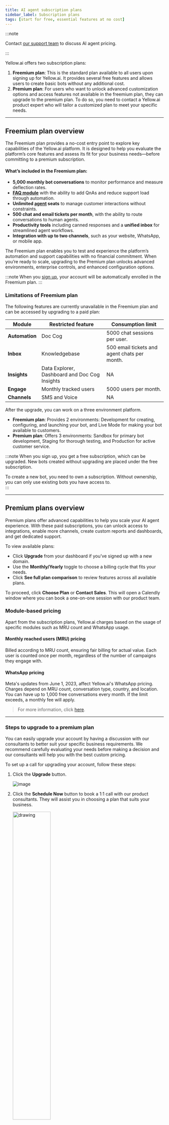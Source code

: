 ```yaml
---
title: AI agent subscription plans
sidebar_label: Subscription plans
tags: [start for free, essential features at no cost]
---
```


:::note

Contact [our support team](https://docs.yellow.ai/docs/cookbooks/yellowaisupport) to discuss AI agent pricing. 

::: 

Yellow.ai offers two subscription plans:

1. **Freemium plan**: This is the standard plan available to all users upon signing up for Yellow.ai. It provides several free features and allows users to create basic bots without any additional cost.
2. **Premium plan**: For users who want to unlock advanced customization options and access features not available in the freemium plan, they can upgrade to the premium plan. To do so, you need to contact a Yellow.ai product expert who will tailor a customized plan to meet your specific needs.


-----

## Freemium plan overview


The Freemium plan provides a no-cost entry point to explore key capabilities of the Yellow\.ai platform. It is designed to help you evaluate the platform’s core features and assess its fit for your business needs—before committing to a premium subscription.

#### What’s included in the Freemium plan:

* **5,000 monthly bot conversations** to monitor performance and measure deflection rates.
* [**FAQ module**](https://docs.yellow.ai/docs/platform_concepts/studio/train/add-faqs) with the ability to add QnAs and reduce support load through automation.
* **Unlimited [agent](https://docs.yellow.ai/docs/platform_concepts/inbox/inbox_setup/supportagents) seats** to manage customer interactions without constraints.
* **500 chat and email tickets per month**, with the ability to route conversations to human agents.
* **Productivity tools** including canned responses and a **unified inbox** for streamlined agent workflows.
* **Integration with up to two channels**, such as your website, WhatsApp, or mobile app.

The Freemium plan enables you to test and experience the platform’s automation and support capabilities with no financial commitment. When you’re ready to scale, upgrading to the Premium plan unlocks advanced environments, enterprise controls, and enhanced configuration options.


:::note
When you [sign up](https://docs.yellow.ai/docs/platform_concepts/get_started/account-setup), your account will be automatically enrolled in the Freemium plan.
:::

### Limitations of Freemium plan

The following features are currently unavailable in the Freemium plan and can be accessed by upgrading to a paid plan:

| Module | Restricted feature | Consumption limit |
| -------- | -------- | -------- |
| **Automation** | Doc Cog | 5000 chat sessions per user. |
| **Inbox** | Knowledgebase |500 email tickets and agent chats per month. |
| **Insights** |Data Explorer, Dashboard and Doc Cog Insights |NA |
| **Engage** | Monthly tracked users|5000 users per month. |
| **Channels** |SMS and Voice |NA |



After the upgrade, you can work on a three environment platform.

- **Freemium plan**: Provides 2 environments: Development for creating, configuring, and launching your bot, and Live Mode for making your bot available to customers.
- **Premium plan**: Offers 3 environments: Sandbox for primary bot development, Staging for thorough testing, and Production for active customer service.

:::note
When you sign up, you get a free subscription, which can be upgraded. New bots created without upgrading are placed under the free subscription. 

To create a new bot, you need to own a subscription. Without ownership, you can only use existing bots you have access to.  
:::

------

## Premium plans overview

Premium plans offer advanced capabilities to help you scale your AI agent experience. With these paid subscriptions, you can unlock access to integrations, enable more channels, create custom reports and dashboards, and get dedicated support.

To view available plans:

* Click **Upgrade** from your dashboard if you’ve signed up with a new domain.
* Use the **Monthly/Yearly** toggle to choose a billing cycle that fits your needs.
* Click **See full plan comparison** to review features across all available plans.

To proceed, click **Choose Plan** or **Contact Sales**. This will open a Calendly window where you can book a one-on-one session with our product team.


<!-- 
![](https://i.imgur.com/mNl6DvH.png)
-->



### Module-based pricing

Apart from the subscription plans, Yellow.ai charges based on the usage of specific modules such as MRU count and WhatsApp usage.


#### Monthly reached users (MRU) pricing

Billed according to MRU count, ensuring fair billing for actual value. Each user is counted once per month, regardless of the number of campaigns they engage with.

#### WhatsApp pricing

Meta's updates from June 1, 2023, affect Yellow.ai's WhatsApp pricing. Charges depend on MRU count, conversation type, country, and location. You can have up to 1,000 free conversations every month. If the limit exceeds, a monthly fee will apply.
> For more information, click [here](https://docs.yellow.ai/docs/platform_concepts/channelConfiguration/WA-pricing).

<!--
* Monthly Reached Users (MRU): Billed according to MRU count, ensuring fair billing for actual value. Users are counted once monthly.
* WhatsApp Pricing: Meta's updates from June 1, 2023, affect Yellow.ai's WhatsApp pricing. Charges depend on MRU count, conversation type, country, and location. Up to 1,000 free conversations monthly.

-->

--------

### Steps to upgrade to a premium plan

You can easily upgrade your account by having a discussion with our consultants to better suit your specific business requirements. We recommend carefully evaluating your needs before making a decision and our consultants will help you with the best custom pricing. 

To set up a call for upgrading your account, follow these steps: 

1. Click the **Upgrade** button.

    ![image](https://imgur.com/XiZ8BdQ.png)

2. Click the **Schedule Now** button to book a 1:1 call with our product consultants. They will assist you in choosing a plan that suits your business.

    <img src="https://i.imgur.com/Pmx0AwS.png" alt="drawing" width="50%"/>

3. After clicking the **Schedule Now** button, a **Calendly** pop-up will appear. You can choose your preferred **date, time, and time zone**.

    ![](https://i.imgur.com/w7o0VlK.png)

4. On the following screen, fill in the required fields to provide the context for the call and click **Schedule Event**.

    ![](https://imgur.com/Dhix7cx.png)

:::info

After upgrading to premium:

- Your bot will have 3 environments: Sandbox, Staging and Production. 
- Any changes you make in the Development environment will be reflected in both the Sandbox and Staging environments. You can tweak your bot in the Sandbox, and use the Staging for testing.
- Everything set up in the Live environment will be available in the Production environment.


:::

:::note
At yellow.ai, we understand that every bot is unique, with specific requirements and goals. That's why we don't provide standardized pricing details for our features. Instead, we believe in offering customized solutions tailored to your individual needs. Our dedicated team of executives is available to assess your requirements comprehensively and provide you with the best pricing options based on your specific needs. Get in touch with us today by emailing us at support@yellow.ai!
:::